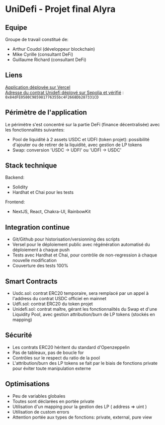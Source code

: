 # UniDefi - Projet final Alyra


## Equipe
Groupe de travail constitué de:
- Arthur Coudol (développeur blockchain)
- Mike Cyrille (consultant DeFi)
- Guillaume Richard (consultant DeFi)



## Liens
[Application déployée sur Vercel](https://unidefi-teal.vercel.app/)    
[Adresse du contrat Unidefi déployé sur Sepolia et vérifié](https://sepolia.etherscan.io/address/0x84dFE0580C985981776355bc4F2668Db287331CD#code) :
`0x84dFE0580C985981776355bc4F2668Db287331CD`



## Périmètre de l'application
Le périmètre s'est concentré sur la partie DeFi (finance décentralisée) avec les fonctionnalités suivantes:
- Pool de liquidité à 2 assets USDC et UDFI (token projet): possibilité d'ajouter ou de retirer de la liquidité, avec gestion de LP tokens
- Swap: conversion 'USDC -> UDFI' ou 'UDFI -> USDC'



## Stack technique
Backend:
- Solidity
- Hardhat et Chai pour les tests

Frontend:
- NextJS, React, Chakra-UI, RainbowKit



## Integration continue
- Git/Github pour historisation/versionning des scripts
- Versel pour le déploiement public avec régénération automatisé du déploiement à chaque push
- Tests avec Hardhat et Chai, pour contrôle de non-regression à chaque nouvelle modification
- Couverture des tests 100%



## Smart Contracts
- Usdc.sol: contrat ERC20 temporaire, sera remplacé par un appel à l'address du contrat USDC officiel en mainnet
- Udfi.sol: contrat ERC20 du token projet
- Unidefi.sol: contrat maître, gérant les fonctionnalités du Swap et d'une Liquidity Pool, avec gestion attribution/burn de LP tokens (stockés en mapping)



## Sécurité
- Les contrats ERC20 héritent du standard d'Openzeppelin
- Pas de tableaux, pas de boucle for
- Contrôles sur le respect du ratio de la pool
- L'attribution/burn des LP tokens se fait par le biais de fonctions private pour éviter toute manipulation externe



## Optimisations
- Peu de variables globales
- Toutes sont déclarées en portée private 
- Utilisation d'un mapping pour la gestion des LP ( address => uint )
- Utilisation de custom errors
- Attention portée aux types de fonctions: private, external, pure view